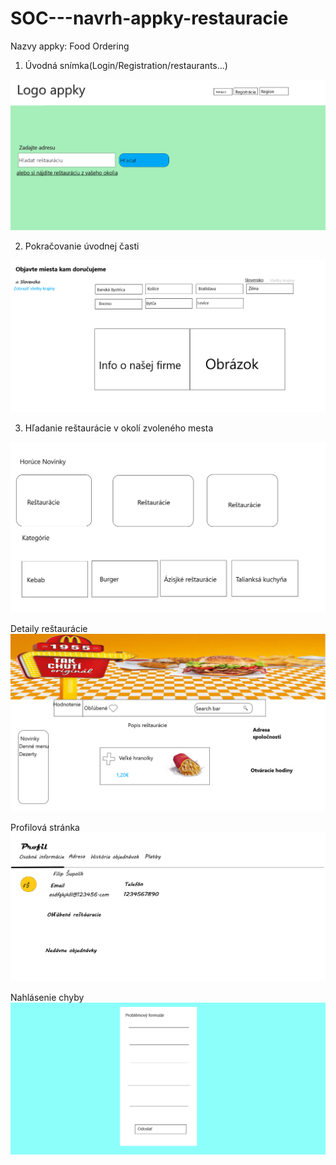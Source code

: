 # SOC---navrh-appky-restauracie
Nazvy appky: Food Ordering
1. Úvodná snímka(Login/Registration/restaurants...)
<img src="https://github.com/filipsupolik/SOC---navrh-appky-restauracie/blob/master/Návrh SOČ stránky.png">

2. Pokračovanie úvodnej časti
<img src="https://github.com/filipsupolik/SOC---navrh-appky-restauracie/blob/master/2. časť hlavnej stránky.png">

3. Hľadanie reštaurácie v okolí zvoleného mesta
<img src="https://github.com/filipsupolik/SOC---navrh-appky-restauracie/blob/master/Obrázok appky.png">

Detaily reštaurácie
<img src="https://github.com/filipsupolik/SOC---navrh-appky-restauracie/blob/master/Detail reštaurácie-1.png">

Profilová stránka
<img src="https://github.com/filipsupolik/SOC---navrh-appky-restauracie/blob/master/Profilová stránka.png">

Nahlásenie chyby
<img src="https://github.com/filipsupolik/SOC---navrh-appky-restauracie/blob/master/Formulár hlásenia problémov.png">
